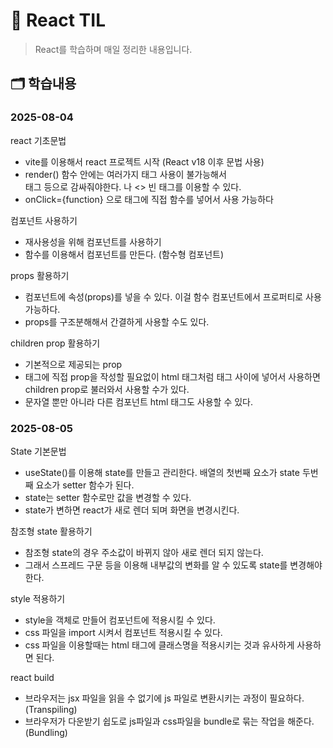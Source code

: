 # 📂 React TIL

> React를 학습하며 매일 정리한 내용입니다.

## 🗂️ 학습내용
### 2025-08-04

react 기초문법

- vite를 이용해서 react 프로젝트 시작 (React v18 이후 문법 사용)
- render() 함수 안에는 여러가지 태그 사용이 불가능해서 <div>태그 등으로 감싸줘야한다. <fragment> 나 <> 빈 태그를 이용할 수 있다.
- onClick={function} 으로 태그에 직접 함수를 넣어서 사용 가능하다

컴포넌트 사용하기

- 재사용성을 위해 컴포넌트를 사용하기
- 함수를 이용해서 컴포넌트를 만든다. (함수형 컴포넌트)

props 활용하기

- 컴포넌트에 속성(props)를 넣을 수 있다. 이걸 함수 컴포넌트에서 프로퍼티로 사용 가능하다.
- props를 구조분해해서 간결하게 사용할 수도 있다.

children prop 활용하기

- 기본적으로 제공되는 prop
- 태그에 직접 prop을 작성할 필요없이 html 태그처럼 태그 사이에 넣어서 사용하면 children prop로 불러와서 사용할 수가 있다.
- 문자열 뿐만 아니라 다른 컴포넌트 html 태그도 사용할 수 있다.

### 2025-08-05

State 기본문법

- useState()를 이용해 state를 만들고 관리한다. 배열의 첫번째 요소가 state 두번째 요소가 setter 함수가 된다.
- state는 setter 함수로만 값을 변경할 수 있다.
- state가 변하면 react가 새로 렌더 되며 화면을 변경시킨다.

참조형 state 활용하기

- 참조형 state의 경우 주소값이 바뀌지 않아 새로 렌더 되지 않는다.
- 그래서 스프레드 구문 등을 이용해 내부값의 변화를 알 수 있도록 state를 변경해야한다.

style 적용하기

- style을 객체로 만들어 컴포넌트에 적용시킬 수 있다.
- css 파일을 import 시켜서 컴포넌트 적용시킬 수 있다.
- css 파일을 이용할때는 html 태그에 클래스명을 적용시키는 것과 유사하게 사용하면 된다. 

react build

- 브라우저는 jsx 파일을 읽을 수 없기에 js 파일로 변환시키는 과정이 필요하다. (Transpiling)
- 브라우저가 다운받기 쉽도로 js파일과 css파일을 bundle로 묶는 작업을 해준다. (Bundling)
